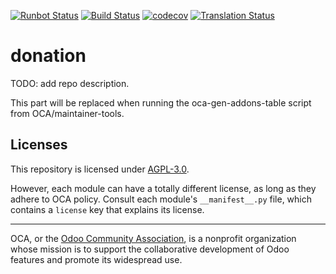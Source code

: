 [![Runbot Status](https://runbot.odoo-community.org/runbot/badge/flat/180/14.0.svg)](https://runbot.odoo-community.org/runbot/repo/github-com-oca-donation-180)
[![Build Status](https://travis-ci.com/OCA/donation.svg?branch=14.0)](https://travis-ci.com/OCA/donation)
[![codecov](https://codecov.io/gh/OCA/donation/branch/14.0/graph/badge.svg)](https://codecov.io/gh/OCA/donation)
[![Translation Status](https://translation.odoo-community.org/widgets/donation-14-0/-/svg-badge.svg)](https://translation.odoo-community.org/engage/donation-14-0/?utm_source=widget)

<!-- /!\ do not modify above this line -->

# donation

TODO: add repo description.

<!-- /!\ do not modify below this line -->

<!-- prettier-ignore-start -->

[//]: # (addons)

This part will be replaced when running the oca-gen-addons-table script from OCA/maintainer-tools.

[//]: # (end addons)

<!-- prettier-ignore-end -->

## Licenses

This repository is licensed under [AGPL-3.0](LICENSE).

However, each module can have a totally different license, as long as they adhere to OCA
policy. Consult each module's `__manifest__.py` file, which contains a `license` key
that explains its license.

----

OCA, or the [Odoo Community Association](http://odoo-community.org/), is a nonprofit
organization whose mission is to support the collaborative development of Odoo features
and promote its widespread use.
